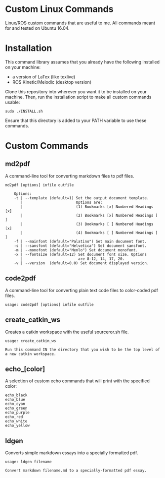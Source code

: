 # Custom Linux Commands
Linux/ROS custom commands that are useful to me. All commands meant for and tested on Ubuntu 16.04.

# Installation

This command library assumes that you already have the following installed on your machine:

- a version of LaTex (like texlive)
- ROS Kinetic/Melodic (desktop version)

Clone this repository into wherever you want it to be installed on your machine. Then, run the installation script to make all custom commands usable:

```
sudo ./INSTALL.sh
```

Ensure that this directory is added to your PATH variable to use these commands.

# Custom Commands

## md2pdf

A command-line tool for converting markdown files to pdf files.

```
md2pdf [options] infile outfile

    Options:
    -t | --template (default=1) Set the output document template.
       |                        Options are:
       |                        (1) Bookmarks [x] Numbered Headings [x]
       |                        (2) Bookmarks [x] Numbered Headings [ ]
       |                        (3) Bookmarks [ ] Numbered Headings [x]
       |                        (4) Bookmarks [ ] Numbered Headings [ ]
    -f | --mainfont (default="Palatino") Set main document font.
    -s | --sansfont (default="Helvetica") Set document sansfont.
    -m | --monofont (default="Menlo") Set document monofont.
    -x | --fontsize (default=12) Set document font size. Options
       |                         are 8-12, 14, 17, 20.
    -v | --version  (default=0.0) Set document displayed version.
```

## code2pdf

A command-line tool for converting plain text code files to color-coded pdf files.

```
usage: code2pdf [options] infile outfile
```

## create_catkin_ws

Creates a catkin workspace with the useful sourceror.sh file.

```
usage: create_catkin_ws

Run this command IN the directory that you wish to be the top level of a new catkin workspace.
```

## echo_[color]

A selection of custom echo commands that will print with the specified color:

```
echo_black
echo_blue
echo_cyan
echo_green
echo_purple
echo_red
echo_white
echo_yellow
```

## ldgen

Converts simple markdown essays into a specially formatted pdf.

```
usage: ldgen filename

Convert markdown filename.md to a specially-formatted pdf essay.
```
